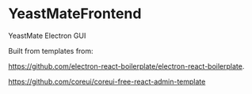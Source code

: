# YeastMateFrontend
YeastMate Electron GUI 

Built from templates from:

https://github.com/electron-react-boilerplate/electron-react-boilerplate.

https://github.com/coreui/coreui-free-react-admin-template
